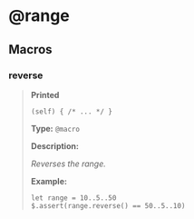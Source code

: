 # **@range**

## Macros

### reverse

>**Printed**
>
>```spwn
>(self) { /* ... */ }
>```
>
>**Type:** `@macro`
>
>**Description:**
>
>_Reverses the range._
>
>**Example:**
>
>```spwn
>let range = 10..5..50
>$.assert(range.reverse() == 50..5..10)
>```
>
>
